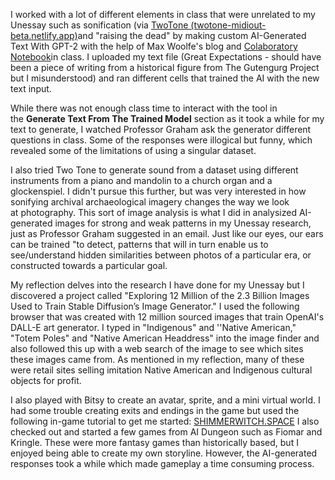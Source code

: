 
I worked with a lot of different elements in class that were unrelated to my Unessay such as sonification (via [TwoTone (twotone-midiout-beta.netlify.app)](https://twotone-midiout-beta.netlify.app/)and "raising the dead" by making custom AI-Generated Text With GPT-2 with the help of Max Woolfe's blog and [Colaboratory Notebook](https://colab.research.google.com/drive/1VLG8e7YSEwypxU-noRNhsv5dW4NfTGce)in class. I uploaded my text file (Great Expectations - should have been a piece of writing from a historical figure from The Gutengurg Project but I misunderstood) and ran different cells that trained the AI with the new text input. 


While there was not enough class time to interact with the tool in the **Generate Text From The Trained Model** section as it took a while for my text to generate, I watched Professor Graham ask the generator different questions in class. Some of the responses were illogical but funny, which revealed some of the limitations of using a singular dataset. 


I also tried Two Tone to generate sound from a dataset using different instruments from a piano and mandolin to a church organ and a glockenspiel. I didn't pursue this further, but was very interested in how sonifying archival archaeological imagery changes the way we look at photography. This sort of image analysis is what I did in analysized AI-generated images for strong and weak patterns in my Unessay research, just as Professor Graham suggested in an email. Just like our eyes, our ears can be trained "to detect, patterns that will in turn enable us to see/understand hidden similarities between photos of a particular era, or constructed towards a particular goal.


My reflection delves into the research I have done for my Unessay but I discovered a project called  "Exploring 12 Million of the 2.3 Billion Images Used to Train Stable Diffusion’s Image Generator." I used the following browser that was created with 12 million sourced images that train OpenAI's DALL-E art generator. I typed in "Indigenous" and ''Native American," "Totem Poles" and "Native American Headdress" into the image finder and also followed this up with a web search of the image to see which sites these images came from. As mentioned in my reflection, many of these were retail sites selling imitation Native American and Indigenous cultural objects for profit. 


I also played with Bitsy to create an avatar, sprite, and a mini virtual world. I had some trouble creating exits and endings in the game but used the following in-game tutorial to get me started: [SHIMMERWITCH.SPACE](https://www.shimmerwitch.space/bitsyTutorial.html)
I also checked out and started a few games from AI Dungeon such as Fiomar and Kringle. These were more fantasy games than historically based, but I enjoyed being able to create my own storyline. However, the AI-generated responses took a while which made gameplay a time consuming process. 

